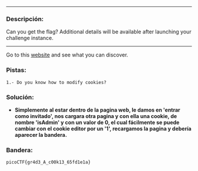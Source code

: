 
---
### Descripción:
Can you get the flag?
Additional details will be available after launching your challenge instance.

---
Go to this [website](http://saturn.picoctf.net:63034/) and see what you can discover.

### Pistas: 
```
1.- Do you know how to modify cookies?
```

### Solución:
- **Simplemente al estar dentro de la pagina web, le damos en 'entrar como invitado', nos cargara otra pagina y con ella una cookie, de nombre 'isAdmin' y con un valor de 0, el cual fácilmente se puede cambiar con el cookie editor por un '1', recargamos la pagina y debería aparecer la bandera.**

### Bandera:
```
picoCTF{gr4d3_A_c00k13_65fd1e1a}
```
